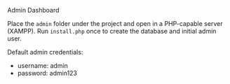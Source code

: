 Admin Dashboard

Place the `admin` folder under the project and open in a PHP-capable server (XAMPP). Run `install.php` once to create the database and initial admin user.

Default admin credentials:
- username: admin
- password: admin123
